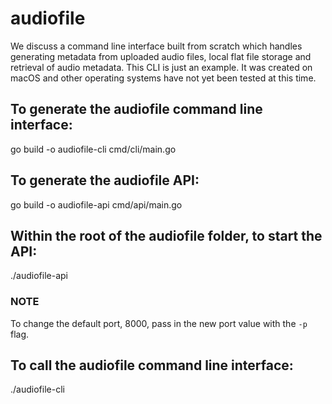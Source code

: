 # audiofile
We discuss a command line interface built from scratch which handles generating metadata from uploaded audio files, local flat file storage and retrieval of audio metadata.  This CLI is just an example.  It was created on macOS and other operating systems have not yet been tested at this time.

## To generate the audiofile command line interface:
go build -o audiofile-cli cmd/cli/main.go

## To generate the audiofile API:
go build -o audiofile-api cmd/api/main.go

## Within the root of the audiofile folder, to start the API:
./audiofile-api

### NOTE
To change the default port, 8000, pass in the new port value with the `-p` flag.

## To call the audiofile command line interface:
./audiofile-cli
